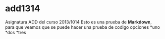 add1314
=======

Asignatura ADD del curso 2013/1014
Esto es una prueba de **Markdown**, para que veamos que se puede hacer una prueba de codigo
opciones 
*uno
*dos
*tres
